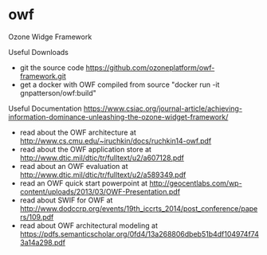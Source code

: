 # owf
Ozone Widge Framework

Useful Downloads

- git the source code https://github.com/ozoneplatform/owf-framework.git
- get a docker with OWF compiled from source "docker run -it gnpatterson/owf:build"

Useful Documentation
https://www.csiac.org/journal-article/achieving-information-dominance-unleashing-the-ozone-widget-framework/

- read about the OWF architecture at http://www.cs.cmu.edu/~iruchkin/docs/ruchkin14-owf.pdf
- read about the OWF application store at http://www.dtic.mil/dtic/tr/fulltext/u2/a607128.pdf
- read about an OWF evaluation at http://www.dtic.mil/dtic/tr/fulltext/u2/a589349.pdf
- read an OWF quick start powerpoint at http://geocentlabs.com/wp-content/uploads/2013/03/OWF-Presentation.pdf
- read about SWIF for OWF at http://www.dodccrp.org/events/19th_iccrts_2014/post_conference/papers/109.pdf
- read about OWF architectural modeling at https://pdfs.semanticscholar.org/0fd4/13a268806dbeb51b4df104974f743a14a298.pdf

